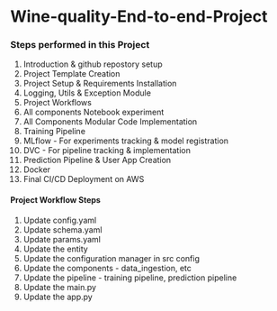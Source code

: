 # Wine-quality-End-to-end-Project

### Steps performed in this Project
1. Introduction & github repostory setup
2. Project Template Creation
3. Project Setup & Requirements Installation
4. Logging, Utils & Exception Module 
5. Project Workflows
6. All components Notebook experiment
7. All Components Modular Code Implementation
8. Training Pipeline
9. MLflow - For experiments tracking & model registration
10. DVC - For pipeline tracking & implementation 
11. Prediction Pipeline & User App Creation
12. Docker
13. Final CI/CD Deployment on AWS




####  Project Workflow Steps
1. Update config.yaml
2. Update schema.yaml
3. Update params.yaml
4. Update the entity
5. Update the configuration manager in src config
6. Update the components - data_ingestion, etc
7. Update the pipeline - training pipeline, prediction pipeline
8. Update the main.py
9. Update the app.py